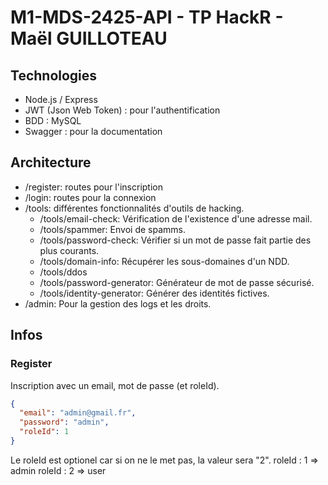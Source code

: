 # M1-MDS-2425-API - TP HackR - Maël GUILLOTEAU

## Technologies

- Node.js / Express
- JWT (Json Web Token) : pour l'authentification
- BDD : MySQL
- Swagger : pour la documentation

## Architecture

- /register: routes pour l'inscription
- /login: routes pour la connexion
- /tools: différentes fonctionnalités d'outils de hacking.
  - /tools/email-check: Vérification de l'existence d'une adresse mail.
  - /tools/spammer: Envoi de spamms.
  - /tools/password-check: Vérifier si un mot de passe fait partie des plus courants.
  - /tools/domain-info: Récupérer les sous-domaines d'un NDD.
  - /tools/ddos
  - /tools/password-generator: Générateur de mot de passe sécurisé.
  - /tools/identity-generator: Générer des identités fictives.
- /admin: Pour la gestion des logs et les droits.

## Infos
### Register
Inscription avec un email, mot de passe (et roleId).
```json
{
  "email": "admin@gmail.fr",
  "password": "admin",
  "roleId": 1
}
```
Le roleId est optionel car si on ne le met pas, la valeur sera "2". 
roleId : 1 => admin
roleId : 2 => user

